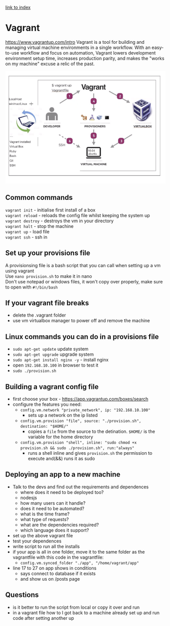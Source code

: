 [link to index](/readme.md)  
# Vagrant
https://www.vagrantup.com/intro
Vagrant is a tool for building and managing virtual machine environments in a single workflow. With an easy-to-use workflow and focus on automation, Vagrant lowers development environment setup time, increases production parity, and makes the "works on my machine" excuse a relic of the past.

![Vagrant diagram](/Documentation/resources/vagrant/vagrant.png)

## Common commands
`vagrant init` - initialise first install of a box  
`vagrant reload` - reloads the config file whilst keeping the system up  
`vagrant destroy` - destroys the vm in your directory  
`vagrant halt` - stop the machine  
`vagrant up` - load file  
`vagrant ssh` - ssh in  

## Set up your provisions file
A provisionsing file is a bash script that you can call when setting up a vm using vagrant  
Use `nano provision.sh` to make it in nano  
Don't use notepad or windows files, it won't copy over properly, make sure to open with `#!/bin/bash`

## If your vagrant file breaks
- delete the .vagrant folder
- use vm virtualbox manager to power off and remove the machine

## Linux commands you can do in a provisions file
- `sudo apt-get update` update system
- `sudo apt-get upgrade` upgrade system
- `sudo apt-get install nginx -y` - install nginx
- open `192.168.10.100` in browser to test it
- `sudo ./provision.sh`

## Building a vagrant config file
- first choose your box - https://app.vagrantup.com/boxes/search 
- configure the features you need:
    - `config.vm.network "private_network", ip: "192.168.10.100"`
        - sets up a network on the ip listed
    - `config.vm.provision "file", source: "./provision.sh", destination: "$HOME/"`
        - copies a `file` from the source to the detination. `$HOME/` is the variable for the home directory
    - `config.vm.provision "shell", inline: "sudo chmod +x provision.sh && sudo ./provision.sh", run:"always"`
        - runs a shell inline and gives `provision.sh` the permission to execute and(&&) runs it as sudo

## Deploying an app to a new machine
- Talk to the devs and find out the requirements and dependences
    - where does it need to be deployed too?
    - nodesjs
    - how many users can it handle?
    - does it need to be automated?
    - what is the time frame?
    - what type of requests?
    - what are the dependencies required?
    - which language does it support?
- set up the above vagrant file
- test your dependences
- write script to run all the installs
- if your app is all in one folder, move it to the same folder as the vagrantfile with this code in the vagrantfile:
    - `config.vm.synced_folder "./app", "/home/vagrant/app"`
- line 17 to 27 on app shows in conditions
    - says connect to database if it exists
    - and show us on /posts page


## Questions
- is it better to run the script from local or copy it over and run
- in a vagrant file how to I got back to a machine already set up and run code after setting another up